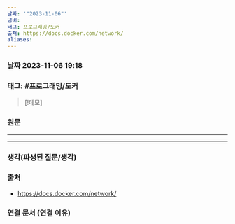 ```yaml
---
날짜: '"2023-11-06"'
넘버: 
태그: 프로그래밍/도커
출처: https://docs.docker.com/network/
aliases:
---
```

### 날짜  2023-11-06 19:18

### 태그: #프로그래밍/도커 

>[!메모]
>

### 원문
---

---
### 생각(파생된 질문/생각)

### 출처
- https://docs.docker.com/network/
### 연결 문서 (연결 이유)
